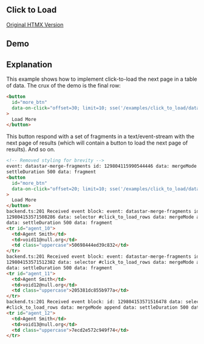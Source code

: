 ## Click to Load

[Original HTMX Version](https://htmx.org/examples/click-to-load/)

## Demo

<div
    id="click_to_load"
    data-on-load="sse('/examples/click_to_load/data')"
>
</div>

## Explanation

This example shows how to implement click-to-load the next page in a table of data. The crux of the demo is the final row:

```html
<button
  id="more_btn"
  data-on-click="offset=30; limit=10; sse('/examples/click_to_load/data')"
>
  Load More
</button>
```

This button respond with a set of fragments in a text/event-stream with the next page of results (which will contain a button to load the next page of results). And so on.

```html
<!-- Removed styling for brevity -->
event: datastar-merge-fragments id: 129804115990544446 data: mergeMode morph data:
settleDuration 500 data: fragment
<button
  id="more_btn"
  data-on-click="offset=20; limit=10; sse('/examples/click_to_load/data')"
>
  Load More
</button>
backend.ts:201 Received event block: event: datastar-merge-fragments id:
129804153571508286 data: selector #click_to_load_rows data: mergeMode append
data: settleDuration 500 data: fragment
<tr id="agent_10">
  <td>Agent Smith</td>
  <td>void11@null.org</td>
  <td class="uppercase">50698444ed39c832</td>
</tr>
backend.ts:201 Received event block: event: datastar-merge-fragments id:
129804153571512382 data: selector #click_to_load_rows data: mergeMode append
data: settleDuration 500 data: fragment
<tr id="agent_11">
  <td>Agent Smith</td>
  <td>void12@null.org</td>
  <td class="uppercase">205381dc855b977a</td>
</tr>
backend.ts:201 Received event block: id: 129804153571516478 data: selector
#click_to_load_rows data: mergeMode append data: settleDuration 500 data: fragment
<tr id="agent_12">
  <td>Agent Smith</td>
  <td>void13@null.org</td>
  <td class="uppercase">7ecd2e572c949f74</td>
</tr>
```
